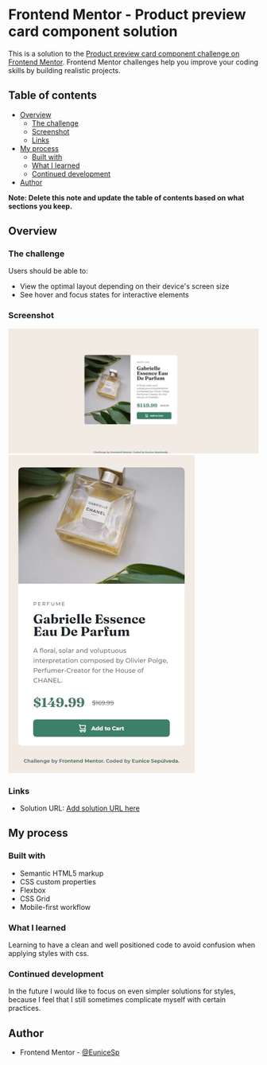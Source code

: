 # Frontend Mentor - Product preview card component solution

This is a solution to the [Product preview card component challenge on Frontend Mentor](https://www.frontendmentor.io/challenges/product-preview-card-component-GO7UmttRfa). Frontend Mentor challenges help you improve your coding skills by building realistic projects. 

## Table of contents

- [Overview](#overview)
  - [The challenge](#the-challenge)
  - [Screenshot](#screenshot)
  - [Links](#links)
- [My process](#my-process)
  - [Built with](#built-with)
  - [What I learned](#what-i-learned)
  - [Continued development](#continued-development)
- [Author](#author)

**Note: Delete this note and update the table of contents based on what sections you keep.**

## Overview

### The challenge

Users should be able to:

- View the optimal layout depending on their device's screen size
- See hover and focus states for interactive elements

### Screenshot

![](images/Desktop.jpeg)
![](images/Movil.jpeg)


### Links

- Solution URL: [Add solution URL here](https://github.com/EuniceSp/Product-preview-card-component)

## My process

### Built with

- Semantic HTML5 markup
- CSS custom properties
- Flexbox
- CSS Grid
- Mobile-first workflow


### What I learned

Learning to have a clean and well positioned code to avoid confusion when applying styles with css.


### Continued development

In the future I would like to focus on even simpler solutions for styles, because I feel that I still sometimes complicate myself with certain practices.


## Author

- Frontend Mentor - [@EuniceSp](https://www.frontendmentor.io/profile/EuniceSp)



